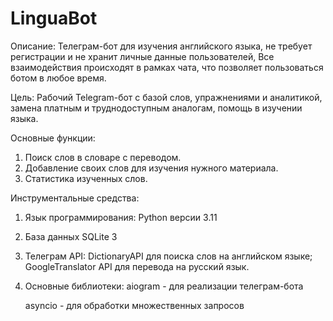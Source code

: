 # LinguaBot

Описание: Телеграм-бот для изучения английского языка,  не требует регистрации и не хранит личные данные пользователей, Все взаимодействия происходят в рамках чата, что позволяет пользоваться ботом в любое время.

Цель: Рабочий Telegram-бот с базой слов, упражнениями и аналитикой, замена платным и труднодоступным аналогам, помощь в изучении языка.

Основные функции: 
1. Поиск слов в словаре с переводом.
2. Добавление своих слов для изучения нужного материала.
3. Статистика изученных слов.

Инструментальные средства:
1. Язык программирования: Python версии 3.11
2. База данных SQLite 3
3. Телеграм API: DictionaryAPI для поиска слов на английском языке; GoogleTranslator API для перевода на русский язык.
4. Основные библиотеки: aiogram - для реализации телеграм-бота

   asyncio - для обработки множественных запросов
